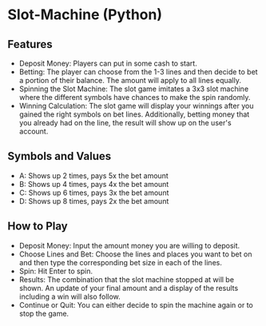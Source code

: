 # Slot-Machine (Python)

## Features
- Deposit Money: Players can put in some cash to start.
- Betting: The player can choose from the 1-3 lines and then decide to bet a portion of their balance. The amount will apply to all lines equally.
- Spinning the Slot Machine: The slot game imitates a 3x3 slot machine where the different symbols have chances to make the spin randomly.
- Winning Calculation: The slot game will display your winnings after you gained the right symbols on bet lines. Additionally, betting money that you already had on the line, the result will show up on the user's account.

## Symbols and Values
- A: Shows up 2 times, pays 5x the bet amount
- B: Shows up 4 times, pays 4x the bet amount
- C: Shows up 6 times, pays 3x the bet amount
- D: Shows up 8 times, pays 2x the bet amount

## How to Play
- Deposit Money: Input the amount money you are willing to deposit.
- Choose Lines and Bet: Choose the lines and places you want to bet on and then type the corresponding bet size in each of the lines.
- Spin: Hit Enter to spin.
- Results: The combination that the slot machine stopped at will be shown. An update of your final amount and a display of the results including a win will also follow.
- Continue or Quit: You can either decide to spin the machine again or to stop the game.
